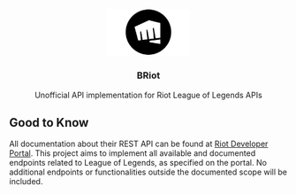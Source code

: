 <p align="center">
    <img width="150" src="./assets/riot.png" />
    <h3 align="center" size>
        BRiot
    </h3>
    <p align="center">Unofficial API implementation for Riot League of Legends APIs</p>
</p>

## Good to Know
All documentation about their REST API can be found at [Riot Developer Portal](https://developer.riotgames.com/). This project aims to implement all available and documented endpoints related to League of Legends, as specified on the portal. No additional endpoints or functionalities outside the documented scope will be included.
